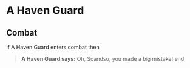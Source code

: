# A Haven Guard


## Combat

if A Haven Guard enters combat  then


>**A Haven Guard says:** Oh, Soandso, you made a big mistake!
end
